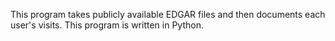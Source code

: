 This program takes publicly available EDGAR files and then documents each user's visits. This program is written in Python.
